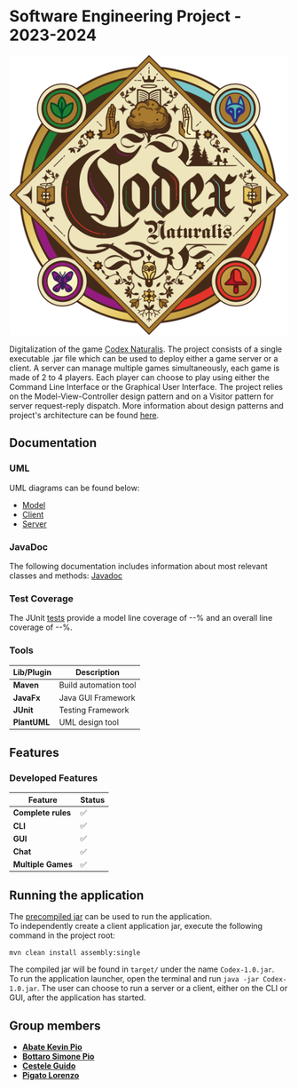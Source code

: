 # Software Engineering Project - 2023-2024

![alt text](src/main/resources/images/logo.png)

Digitalization of the game [Codex Naturalis](https://www.craniocreations.it/prodotto/codex-naturalis).
The project consists of a single executable .jar file which can be used to deploy either a game server or a client.
A server can manage multiple games simultaneously, each game is made of 2 to 4 players.
Each player can choose to play using either the Command Line Interface or the Graphical User Interface.
The project relies on the Model-View-Controller design pattern and on a Visitor pattern for server request-reply dispatch.
More information about design patterns and project's architecture can be found [here](deliverables/).

## Documentation

### UML

UML diagrams can be found below:

- [Model](deliverables/FinalUML/Model.uml)
- [Client](deliverables/FinalUML/Client.uml)
- [Server](deliverables/FinalUML/Server.uml)

### JavaDoc

The following documentation includes information about most relevant classes and methods: [Javadoc](deliverables/JavaDoc/index.html)

### Test Coverage

The JUnit [tests](src/test/java) provide a model line coverage of --% and an overall line coverage of --%.

### Tools

| Lib/Plugin   | Description           |
|--------------|-----------------------|
| __Maven__    | Build automation tool |
| __JavaFx__   | Java GUI Framework    |
| __JUnit__    | Testing Framework     |
| __PlantUML__ | UML design tool       |

## Features

### Developed Features

| Feature            | Status |
|--------------------|--------|
| __Complete rules__ | ✅      |
| __CLI__            | ✅      |
| __GUI__            | ✅      |
| __Chat__           | ✅      |
| __Multiple Games__ | ✅      |

## Running the application

The [precompiled jar]() can be used to run the application. <br />
To independently create a client application jar, execute the following command in the project root:

```
mvn clean install assembly:single
```

The compiled jar will be found in ```target/``` under the name ```Codex-1.0.jar```. <br />
To run the application launcher, open the terminal and run ```java -jar Codex-1.0.jar```.
The user can choose to run a server or a client, either on the CLI or GUI, after the application has started.

## Group members

- [__Abate Kevin Pio__](https://github.com/keevin16)
- [__Bottaro Simone Pio__](https://github.com/)
- [__Cestele Guido__](https://github.com/guido_cestele)
- [__Pigato Lorenzo__](https://github.com/lorenzo-pigato)